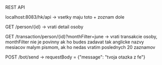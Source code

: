 REST API

localhost:8083/hk/api -> vsetky maju toto + zoznam dole

GET /person/{id} -> vrati detail osoby

GET /transaction/person/{id}?monthFilter=june -> vrati transakcie osoby, monthFilter nie je povinny ak ho budes zadavat tak anglicke nazvy mesiacov malym pismom, ak ho nedas vratim poslednych 20 zaznamov

POST /bot/send -> requestBody = {"message": "tvoja otazka z fe"}